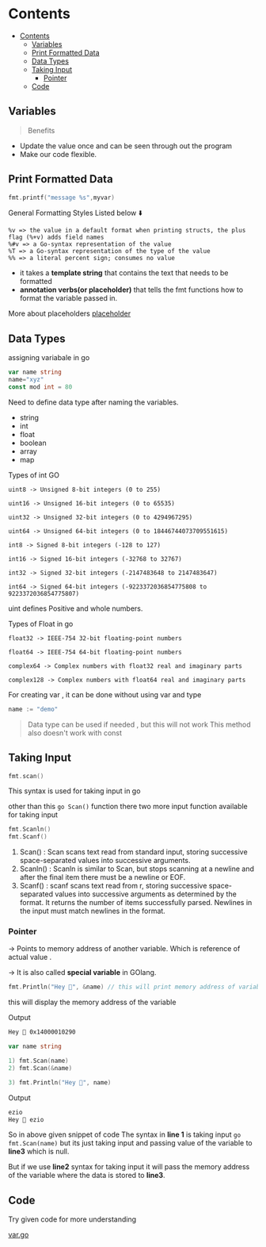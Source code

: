 # Contents

- [Contents](#contents)
  - [Variables](#variables)
  - [Print Formatted Data](#print-formatted-data)
  - [Data Types](#data-types)
  - [Taking Input](#taking-input)
    - [Pointer](#pointer)
  - [Code](#code)

## Variables

> Benefits

- Update the value once and can be seen through out the program
- Make our code flexible.

## Print Formatted Data

```go
fmt.printf("message %s",myvar)
```

General Formatting Styles Listed below ⬇️

```text
%v => the value in a default format when printing structs, the plus flag (%+v) adds field names
%#v => a Go-syntax representation of the value
%T => a Go-syntax representation of the type of the value
%% => a literal percent sign; consumes no value
```

- it takes a **template string** that contains the text that needs to be formatted
- **annotation verbs(or placeholder)** that tells the fmt functions how to format the variable passed in.

More about placeholders [placeholder](https://pkg.go.dev/fmt)

## Data Types

assigning variabale in go

```go
var name string
name="xyz"
const mod int = 80
```

Need to define data type after naming the variables.

- string
- int
- float
- boolean
- array
- map

Types of int GO

```text
uint8 -> Unsigned 8-bit integers (0 to 255)

uint16 -> Unsigned 16-bit integers (0 to 65535)

uint32 -> Unsigned 32-bit integers (0 to 4294967295)

uint64 -> Unsigned 64-bit integers (0 to 18446744073709551615)

int8 -> Signed 8-bit integers (-128 to 127)

int16 -> Signed 16-bit integers (-32768 to 32767)

int32 -> Signed 32-bit integers (-2147483648 to 2147483647)

int64 -> Signed 64-bit integers (-9223372036854775808 to 9223372036854775807)
```

uint defines Positive and whole numbers.

Types of Float in go

```text
float32 -> IEEE-754 32-bit floating-point numbers

float64 -> IEEE-754 64-bit floating-point numbers

complex64 -> Complex numbers with float32 real and imaginary parts

complex128 -> Complex numbers with float64 real and imaginary parts
```

For creating var , it can be done without using var and type

```go
name := "demo"
```

> Data type can be used if needed , but this will not work
> This method also doesn't work with const

## Taking Input

```go
fmt.scan()
```

This syntax is used for taking input in go

other than this ```go Scan()``` function there two more input function available for taking input

```go
fmt.Scanln()
fmt.Scanf()
```

1. Scan() : Scan scans text read from standard input, storing successive space-separated values into successive arguments.
2. Scanln() : Scanln is similar to Scan, but stops scanning at a newline and after the final item there must be a newline or EOF.
3. Scanf() : scanf scans text read from r, storing successive space-separated values into successive arguments as determined by the format. It returns the number of items successfully parsed. Newlines in the input must match newlines in the format.

### Pointer

-> Points to memory address of another variable. Which is reference of actual value .

-> It is also called **special variable** in GOlang.

```go
fmt.Println("Hey 👋", &name) // this will print memory address of variable
```

this will display the memory address of the variable

Output

```markdown
Hey 👋 0x14000010290
```

```go
var name string

1) fmt.Scan(name)
2) fmt.Scan(&name)

3) fmt.Println("Hey 👋", name)
```

Output

```markdown
ezio
Hey 👋 ezio
```

So in above given snippet of code
The syntax in **line 1** is taking input ```go fmt.Scan(name)``` but its just taking input and passing value of the variable to **line3**  which is null.

But if we use **line2** syntax for taking input it will pass the memory address of the variable where the data is stored  to **line3**.

## Code

Try given code for more understanding

[var.go](./var.go)

